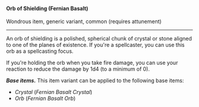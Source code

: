 #### Orb of Shielding (Fernian Basalt)

Wondrous item, generic variant, common (requires attunement)

---

An orb of shielding is a polished, spherical chunk of crystal or stone aligned to one of the planes of existence. If you're a spellcaster, you can use this orb as a spellcasting focus.

If you're holding the orb when you take fire damage, you can use your reaction to reduce the damage by 1d4 (to a minimum of 0).

***Base items.*** This item variant can be applied to the following base items:

- *Crystal* (*Fernian Basalt Crystal*)
- *Orb* (*Fernian Basalt Orb*)
